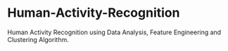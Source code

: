 # Human-Activity-Recognition
Human Activity Recognition using Data Analysis, Feature Engineering and Clustering Algorithm. 
